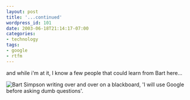 ```yaml
---
layout: post
title: '...continued'
wordpress_id: 101
date: 2003-06-18T21:14:17-07:00
categories:
- technology
tags:
- google
- rtfm
---
```

and while i'm at it, I know a few people that could learn from Bart here...

<img src="bartgoogle.gif" 
  alt="Bart Simpson writing over and over on a blackboard, 'I will use Google before asking dumb questions'." />
